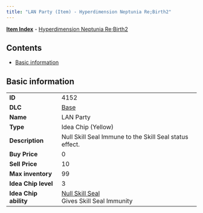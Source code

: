 ```yaml
---
title: "LAN Party (Item) - Hyperdimension Neptunia Re;Birth2"
---
```


[**Item Index**](/neptunia/rb2/item/index.html) - [Hyperdimension Neptunia Re;Birth2](/neptunia/rb2)

## Contents

- [Basic information](#basic-information)

## Basic information

|   |   |
| -- | -- |
| **ID** | 4152 |
| **DLC** | [Base](/neptunia/rb2/dlc/0-base.html) |
| **Name** | LAN Party |
| **Type** | Idea Chip (Yellow) |
| **Description** | Null Skill Seal Immune to the Skill Seal status effect. |
| **Buy Price** | 0 |
| **Sell Price** | 10 |
| **Max inventory** | 99 |
| **Idea Chip level** | 3 |
| **Idea Chip ability** | [Null Skill Seal](/neptunia/rb2/ability/0-9551-null-skill-seal.html)<br />Gives Skill Seal Immunity |